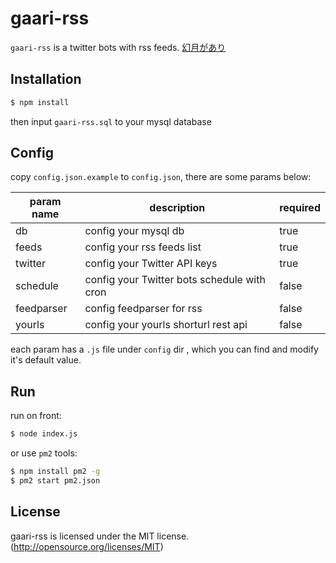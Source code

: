 # gaari-rss

`gaari-rss` is a twitter bots with rss feeds. [幻月があり][e79fb6a1]

  [e79fb6a1]: https://twitter.com/GaariRSS "幻月があり"

## Installation

```bash
$ npm install
```

then input `gaari-rss.sql` to your mysql database

## Config

copy `config.json.example` to `config.json`, there are some params below:

param name | description                                 | required
---------- | ------------------------------------------- | --------
db         | config your mysql db                        | true
feeds      | config your rss feeds list                  | true
twitter    | config your Twitter API keys                | true
schedule   | config your Twitter bots schedule with cron | false
feedparser | config feedparser for rss                   | false
yourls     | config your yourls shorturl rest api        | false

each param has a `.js` file under `config` dir , which you can find and modify it's default value.

## Run

run on front:

```bash
$ node index.js
```

or use `pm2` tools:

```bash
$ npm install pm2 -g
$ pm2 start pm2.json
```

## License

gaari-rss is licensed under the MIT license. (<http://opensource.org/licenses/MIT>)
